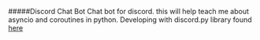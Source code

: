 #####Discord Chat Bot
Chat bot for discord. this will help teach me about asyncio and coroutines in
python. Developing with discord.py library found [here](https://discordpy.readthedocs.io/en/latest/index.html)
